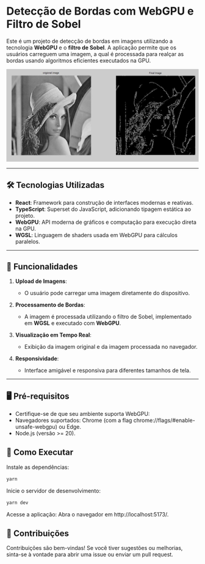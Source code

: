 # Detecção de Bordas com WebGPU e Filtro de Sobel

Este é um projeto de detecção de bordas em imagens utilizando a tecnologia **WebGPU** e o **filtro de Sobel**. A aplicação permite que os usuários carreguem uma imagem, a qual é processada para realçar as bordas usando algoritmos eficientes executados na GPU.

![Exemplo de Detecção de Bordas](./src/assets/demo-image.jpg)

---

## 🛠️ Tecnologias Utilizadas

- **React**: Framework para construção de interfaces modernas e reativas.
- **TypeScript**: Superset do JavaScript, adicionando tipagem estática ao projeto.
- **WebGPU**: API moderna de gráficos e computação para execução direta na GPU.
- **WGSL**: Linguagem de shaders usada em WebGPU para cálculos paralelos.

---

## 🚀 Funcionalidades

1. **Upload de Imagens**:
   - O usuário pode carregar uma imagem diretamente do dispositivo.

2. **Processamento de Bordas**:
   - A imagem é processada utilizando o filtro de Sobel, implementado em **WGSL** e executado com **WebGPU**.

3. **Visualização em Tempo Real**:
   - Exibição da imagem original e da imagem processada no navegador.

4. **Responsividade**:
   - Interface amigável e responsiva para diferentes tamanhos de tela.

---
## 🖥️ Pré-requisitos
- Certifique-se de que seu ambiente suporta WebGPU:
- Navegadores suportados: Chrome (com a flag chrome://flags/#enable-unsafe-webgpu) ou Edge.
- Node.js (versão >= 20).

## 🔧 Como Executar

Instale as dependências:

```bash
yarn
```

Inicie o servidor de desenvolvimento:

```bash
yarn dev
```

Acesse a aplicação: Abra o navegador em http://localhost:5173/.

## 🤝 Contribuições
Contribuições são bem-vindas! Se você tiver sugestões ou melhorias, sinta-se à vontade para abrir uma issue ou enviar um pull request.